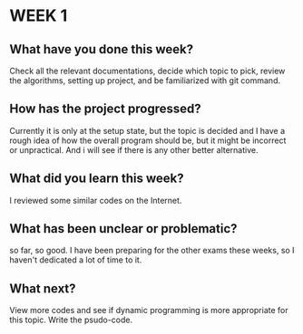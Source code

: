 # WEEK 1


## What have you done this week?

Check all the relevant documentations, decide which topic to pick, review the algorithms,
setting up project, and be familiarized with git command.

## How has the project progressed?

Currently it is only at the setup state, but the topic is decided and I have a rough idea
of how the overall program should be, but it might be incorrect or unpractical. And i will
see if there is any other better alternative.

## What did you learn this week?

I reviewed some similar codes on the Internet.

## What has been unclear or problematic?

so far, so good. I have been preparing for the other exams these weeks, so I haven't dedicated a lot of time to it.

## What next?

View more codes and see if dynamic programming is more appropriate for this topic. Write
the psudo-code.
